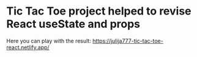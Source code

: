 # Tic Tac Toe project helped to revise React useState and props

Here you can play with the result: https://julija777-tic-tac-toe-react.netlify.app/


